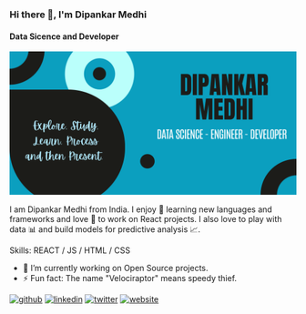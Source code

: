 ### Hi there 👋, I'm Dipankar Medhi
#### Data Sicence and Developer
![Data Sicence and Developer](https://github.com/Dipankar-Medhi/Dipankar-Medhi/blob/main/Dipankar%20medhi.png)

I am Dipankar Medhi from India. I enjoy 🤩 learning new languages and frameworks and love 💙 to work on React projects. I also love to play with data 📊 and build models for predictive analysis 📈.

Skills:  REACT / JS / HTML / CSS

- 🔭 I’m currently working on Open Source projects. 
- ⚡ Fun fact: The name "Velociraptor" means speedy thief. 


[<img src='https://cdn.jsdelivr.net/npm/simple-icons@3.0.1/icons/github.svg' alt='github' height='40'>](https://github.com/Dipankar-Medhi)  [<img src='https://cdn.jsdelivr.net/npm/simple-icons@3.0.1/icons/linkedin.svg' alt='linkedin' height='40'>](https://www.linkedin.com/in/dipankarmedhi/)  [<img src='https://cdn.jsdelivr.net/npm/simple-icons@3.0.1/icons/twitter.svg' alt='twitter' height='40'>](https://twitter.com/_dipankarmedhi)  [<img src='https://cdn.jsdelivr.net/npm/simple-icons@3.0.1/icons/icloud.svg' alt='website' height='40'>](https://dipankar-medhi.netlify.app/)  


<!---
Dipankar-Medhi/Dipankar-Medhi is a ✨ special ✨ repository because its `README.md` (this file) appears on your GitHub profile.
You can click the Preview link to take a look at your changes.
--->
